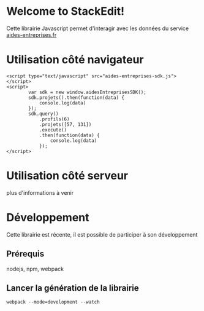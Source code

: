 # Welcome to StackEdit!

Cette librairie Javascript permet d'interagir avec les données du service [aides-entreprises.fr](https://www.aides-entreprises.fr)


# Utilisation côté navigateur

    <script type="text/javascript" src="aides-entreprises-sdk.js"></script>
    <script>
            var sdk = new window.aidesEntreprisesSDK();
            sdk.projets().then(function(data) {
                console.log(data)
            });
            sdk.query()
                .profils(6)
                .projets([57, 131])
                .execute()
                .then(function(data) {
                    console.log(data)                
                });
	</script>

# Utilisation côté serveur

plus d'informations à venir

# Développement

Cette librairie est récente, il est possible de participer à son développement

## Prérequis

nodejs, npm, webpack

## Lancer la génération de la librairie

    webpack --mode=development --watch


